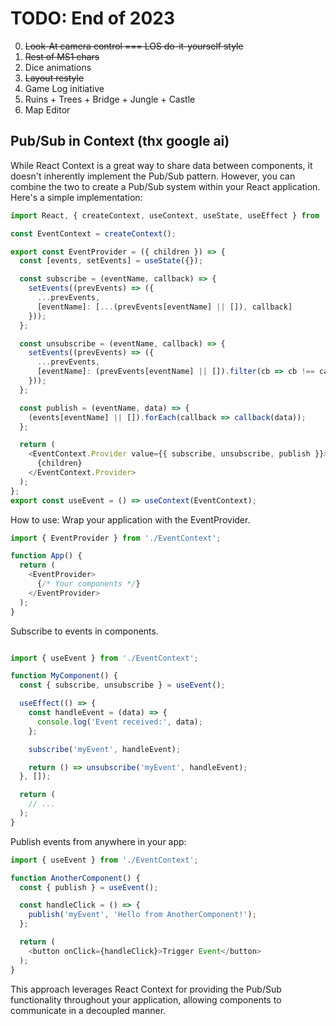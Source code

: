 # TODO: End of 2023
0. ~~Look-At camera control === LOS do-it-yourself style~~
1. ~~Rest of MS1 chars~~
2. Dice animations
3. ~~Layout restyle~~
4. Game Log initiative
5. Ruins + Trees + Bridge + Jungle + Castle
6. Map Editor

## Pub/Sub in Context (thx google ai)
While React Context is a great way to share data between components, it doesn't inherently implement the Pub/Sub pattern. However, you can combine the two to create a Pub/Sub system within your React application.
Here's a simple implementation:
```js
import React, { createContext, useContext, useState, useEffect } from 'react';

const EventContext = createContext();

export const EventProvider = ({ children }) => {
  const [events, setEvents] = useState({});

  const subscribe = (eventName, callback) => {
    setEvents((prevEvents) => ({
      ...prevEvents,
      [eventName]: [...(prevEvents[eventName] || []), callback]
    }));
  };

  const unsubscribe = (eventName, callback) => {
    setEvents((prevEvents) => ({
      ...prevEvents,
      [eventName]: (prevEvents[eventName] || []).filter(cb => cb !== callback)
    }));
  };

  const publish = (eventName, data) => {
    (events[eventName] || []).forEach(callback => callback(data));
  };

  return (
    <EventContext.Provider value={{ subscribe, unsubscribe, publish }}>
      {children}
    </EventContext.Provider>
  );
};
export const useEvent = () => useContext(EventContext);
```
How to use:
Wrap your application with the EventProvider.
```js
import { EventProvider } from './EventContext'; 

function App() {
  return (
    <EventProvider>
      {/* Your components */}
    </EventProvider>
  );
}
```
Subscribe to events in components.
```js

import { useEvent } from './EventContext';

function MyComponent() {
  const { subscribe, unsubscribe } = useEvent();

  useEffect(() => {
    const handleEvent = (data) => {
      console.log('Event received:', data);
    };

    subscribe('myEvent', handleEvent);

    return () => unsubscribe('myEvent', handleEvent); 
  }, []);

  return (
    // ...
  );
}
```
Publish events from anywhere in your app:
```js
import { useEvent } from './EventContext';

function AnotherComponent() {
  const { publish } = useEvent();

  const handleClick = () => {
    publish('myEvent', 'Hello from AnotherComponent!');
  };

  return (
    <button onClick={handleClick}>Trigger Event</button>
  );
}
```

This approach leverages React Context for providing the Pub/Sub functionality throughout your application, allowing components to communicate in a decoupled manner.